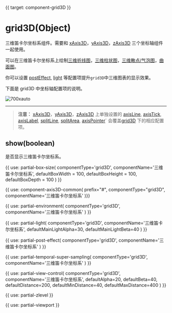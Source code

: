 {{ target: component-grid3D }}

# grid3D(Object)

三维笛卡尔坐标系组件。需要和 [xAxis3D](~xAxis3D)，[yAxis3D](~yAxis3D)，[zAxis3D](~zAxis3D) 三个坐标轴组件一起使用。

可以在三维笛卡尔坐标系上绘制[三维折线图](~series-line3D)，[三维柱状图](~series-bar3D)，[三维散点/气泡图](~series-scatter3D)，[曲面图](~series-surface)。

你可以设置 [postEffect](~grid3D.postEffect), [light](~grid3D.light) 等配置项提升`grid3D`中三维图表的显示效果。

下面是 grid3D 中坐标轴配置项的说明。

![700xauto](~grid3D.png)

---

> **注意：** [xAxis3D](~xAxis3D)，[yAxis3D](~yAxis3D)，[zAxis3D](~zAxis3D) 上单独设置的 [axisLine](~xAxis3D.axisLine), [axisTick](~xAxis3D.axisTick), [axisLabel](~xAxis3D.axisLabel), [splitLine](~xAxis3D.splitLine), [splitArea](~xAxis3D.splitArea), [axisPointer](~xAxis3D.axisPointer)` 会覆盖[grid3D](~grid3D) 下的相应配置项。



## show(boolean)

是否显示三维笛卡尔坐标系。


{{ use: partial-box-size(
    componentType='grid3D',
    componentName='三维笛卡尔坐标系',
    defaultBoxWidth = 100,
    defaultBoxHeight = 100,
    defaultBoxDepth = 100
) }}

{{ use: component-axis3D-common(
    prefix="#",
    componentType="grid3D",
    componentName='三维笛卡尔坐标系'
)}}

{{ use: partial-environment(
    componentType='grid3D',
    componentName='三维笛卡尔坐标系'
) }}

{{ use: partial-light(
    componentType='grid3D',
    componentName='三维笛卡尔坐标系',
    defaultMainLightAlpha=30,
    defaultMainLightBeta=40
) }}

{{ use: partial-post-effect(
    componentType='grid3D',
    componentName='三维笛卡尔坐标系'
) }}

{{ use: partial-temporal-super-sampling(
    componentType='grid3D',
    componentName='三维笛卡尔坐标系'
) }}

{{ use: partial-view-control(
    componentType='grid3D',
    componentName='三维笛卡尔坐标系',
    defaultAlpha=20,
    defaultBeta=40,
    defaultDistance=200,
    defaultMinDistance=40,
    defaultMaxDistance=400
) }}


{{ use: partial-zlevel }}

{{ use: partial-viewport }}

